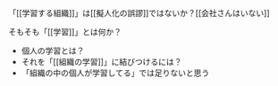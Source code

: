 
「[[学習する組織]]」は[[擬人化の誤謬]]ではないか？[[会社さんはいない]]

そもそも「[[学習]]」とは何か？
- 個人の学習とは？
- それを「[[組織の学習]]」に結びつけるには？
- 「組織の中の個人が学習してる」では足りないと思う
